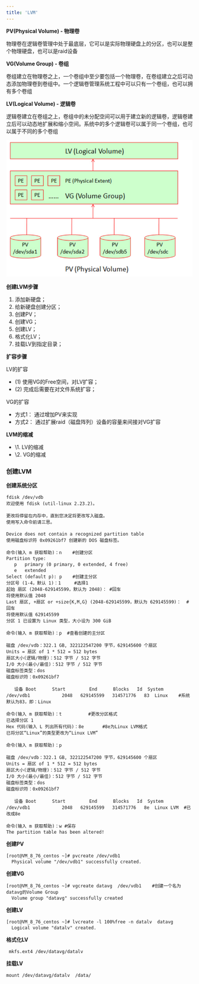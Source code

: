 ```yaml
---
title: 'LVM'
---
```


**PV(Physical Volume) - 物理卷**

物理卷在逻辑卷管理中处于最底层，它可以是实际物理硬盘上的分区，也可以是整个物理硬盘，也可以是raid设备

**VG(Volume Group) - 卷组**

卷组建立在物理卷之上，一个卷组中至少要包括一个物理卷，在卷组建立之后可动态添加物理卷到卷组中。一个逻辑卷管理系统工程中可以只有一个卷组，也可以拥有多个卷组

**LV(Logical Volume) - 逻辑卷**

逻辑卷建立在卷组之上，卷组中的未分配空间可以用于建立新的逻辑卷，逻辑卷建立后可以动态地扩展和缩小空间。系统中的多个逻辑卷可以属于同一个卷组，也可以属于不同的多个卷组

![img](../../resources/os/lvm.png)

**创建LVM步骤**

1. 添加新硬盘；
2. 给新硬盘创建分区；
3. 创建PV；
4. 创建VG；
5. 创建LV；
6. 格式化LV；
7. 挂载LV到指定目录；

**扩容步骤**

LV的扩容

- (1) 使用VG的Free空间，对LV扩容；
- (2) 完成后需要在对文件系统扩容；

VG的扩容

- 方式1： 通过增加PV来实现
- 方式2： 通过扩展raid（磁盘阵列）设备的容量来间接对VG扩容

**LVM的缩减**

- \1. LV的缩减
- \2. VG的缩减

### 创建LVM

**创建系统分区**
```
fdisk /dev/vdb
欢迎使用 fdisk (util-linux 2.23.2)。

更改将停留在内存中，直到您决定将更改写入磁盘。
使用写入命令前请三思。

Device does not contain a recognized partition table
使用磁盘标识符 0x09261bf7 创建新的 DOS 磁盘标签。

命令(输入 m 获取帮助)：n    #创建分区
Partition type:
   p   primary (0 primary, 0 extended, 4 free)
   e   extended
Select (default p): p    #创建主分区
分区号 (1-4，默认 1)：1     #选择1
起始 扇区 (2048-629145599，默认为 2048)： #回车
将使用默认值 2048
Last 扇区, +扇区 or +size{K,M,G} (2048-629145599，默认为 629145599)：  #回车
将使用默认值 629145599
分区 1 已设置为 Linux 类型，大小设为 300 GiB

命令(输入 m 获取帮助)：p  #查看创建的主分区

磁盘 /dev/vdb：322.1 GB, 322122547200 字节，629145600 个扇区
Units = 扇区 of 1 * 512 = 512 bytes
扇区大小(逻辑/物理)：512 字节 / 512 字节
I/O 大小(最小/最佳)：512 字节 / 512 字节
磁盘标签类型：dos
磁盘标识符：0x09261bf7

   设备 Boot      Start         End      Blocks   Id  System
/dev/vdb1            2048   629145599   314571776   83  Linux    #系统默认为83，即：Linux

命令(输入 m 获取帮助)：t          #更改分区格式
已选择分区 1  
Hex 代码(输入 L 列出所有代码)：8e       #8e为Linux LVM格式
已将分区“Linux”的类型更改为“Linux LVM”

命令(输入 m 获取帮助)：p

磁盘 /dev/vdb：322.1 GB, 322122547200 字节，629145600 个扇区
Units = 扇区 of 1 * 512 = 512 bytes
扇区大小(逻辑/物理)：512 字节 / 512 字节
I/O 大小(最小/最佳)：512 字节 / 512 字节
磁盘标签类型：dos
磁盘标识符：0x09261bf7

   设备 Boot      Start         End      Blocks   Id  System
/dev/vdb1            2048   629145599   314571776   8e  Linux LVM  #已改成8e

命令(输入 m 获取帮助)：w #保存
The partition table has been altered!
```

**创建PV**

```
[root@VM_8_76_centos ~]# pvcreate /dev/vdb1  
  Physical volume "/dev/vdb1" successfully created.
```

**创建VG**

```
[root@VM_8_76_centos ~]# vgcreate datavg  /dev/vdb1    #创建一个名为datavg的Volume Group 
  Volume group "datavg" successfully created
```

**创建LV**

```
[root@VM_8_76_centos ~]# lvcreate -l 100%free -n datalv  datavg    
  Logical volume "datalv" created.
```

**格式化LV**

```
 mkfs.ext4 /dev/datavg/datalv 
```

**挂载LV**

```
mount /dev/datavg/datalv  /data/ 
```